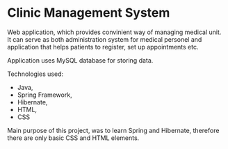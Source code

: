# Clinic Management System
Web application, which provides convinient way of managing medical unit.
It can serve as both administration system for medical personel and
application that helps patients to register, set up appointments etc.

Application uses MySQL database for storing data.

Technologies used:
- Java,
- Spring Framework,
- Hibernate,
- HTML,
- CSS

Main purpose of this project, was to learn Spring and Hibernate, therefore
there are only basic CSS and HTML elements.
